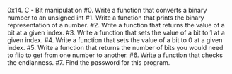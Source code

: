 0x14. C - Bit manipulation
#0. Write a function that converts a binary number to an unsigned int
#1. Write a function that prints the binary representation of a number.
#2. Write a function that returns the value of a bit at a given index.
#3. Write a function that sets the value of a bit to 1 at a given index.
#4. Write a function that sets the value of a bit to 0 at a given index.
#5. Write a function that returns the number of bits you would need to flip to get from one number to another.
#6. Write a function that checks the endianness.
#7. Find the password for this program.

